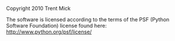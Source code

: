 Copyright 2010 Trent Mick

The software is licensed according to the terms of the PSF (Python Software Foundation) license found here: http://www.python.org/psf/license/